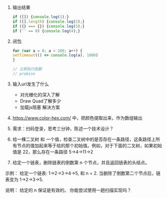 1. 输出结果

   ```javascript
   if ([]) {console.log(1);}
   if ([].length) {console.log(2);}
   if ({} === {}) {console.log(3);}
   if ('' == 0) {console.log(4);}
   ```

2. 闭包

   ```javascript
   for (var a = 0; a < 200; a++) {
   setTimeout(() => console.log(a), 1000)
   }
   
   // 立即执行函数
   // promise
   ```

3. 输入url发生了什么
   - 对光栅化的深入了解
   - Draw Quad了解多少
   - 加载js阻塞 解决方案

4. https://www.color-hex.com/ 中，把颜色提取出来，作为数组输出
5. 需求：扫码登录，思考三分钟，陈述一个技术设计？
6. 给一棵二叉树 和 一个值，检查二叉树中的是否存在一条路径，这条路径上所有节点的值加起来等于给的那个初始值。例如，对于下面的二叉树，如果初始值是 22，那么存在一条路径 5->4->11->2
7. 给定一个链表，删除链表的倒数第 n 个节点，并且返回链表的头结点。

示例： 给定一个链表: 1->2->3->4->5, 和 n = 2. 当删除了倒数第二个节点后，链表变为 1->2->3->5.

说明： 给定的 n 保证是有效的。 你能尝试使用一趟扫描实现吗？

